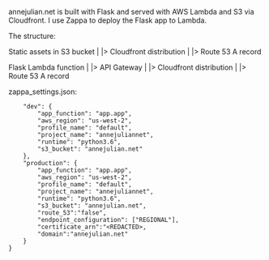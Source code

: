annejulian.net is built with Flask and served with AWS Lambda and S3 via Cloudfront.  I use Zappa to deploy the Flask app to Lambda.     

The structure:

Static assets in S3 bucket
    |
    |> Cloudfront distribution
            |
            |> Route 53 A record

Flask Lambda function
    |
    |> API Gateway
            |
            |> Cloudfront distribution
                    |
                    |> Route 53 A record

zappa_settings.json:

```{
    "dev": {
        "app_function": "app.app",
        "aws_region": "us-west-2",
        "profile_name": "default",
        "project_name": "annejuliannet",
        "runtime": "python3.6",
        "s3_bucket": "annejulian.net"
    },
    "production": {
        "app_function": "app.app",
        "aws_region": "us-west-2",
        "profile_name": "default",
        "project_name": "annejuliannet",
        "runtime": "python3.6",
        "s3_bucket": "annejulian.net",
        "route_53":"false",
        "endpoint_configuration": ["REGIONAL"],
        "certificate_arn":"<REDACTED>,
        "domain":"annejulian.net"
    }
}
```
